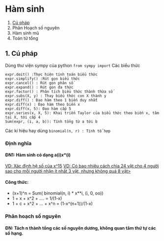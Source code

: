 # Hàm sinh
1. [Cú pháp](#introduction)
2. Phân Hoạch số nguyên
3. Hàm sinh mũ
4. Toán tử tổng
## 1. Cú pháp <a name="introduction"></a>
Dùng thư viện sympy của python
`from sympy import`
Các biểu thức
```
expr.doit() :Thực hiện tính toán biểu thức
expr.simplify() :Rút gọn biểu thức
expr.cancel() : Rút gọn phân số
expr.expand() : Rút gọn đa thức
expr.factor() : Phân tích biểu thức thành thừa số
expr.subs(X, y) : Thay biểu thức con X thành y
expr.diff() : Đạo hàm theo 1 biến duy nhất
expr.diff(x) : Đạo hàm theo biến x
expr.diff(x, 5): Đạo hàm cấp 5
expr.series(x, X, 5): Khai triển Taylor của biểu thức theo biến x, tâm tại X, tới cấp 4
Sum(expr, (i, a, b)): Tính tổng từ a tới b
```
Các kí hiệu hay dùng
`binomial(n, r) : Tính tổ hợp`
### Định nghĩa
#### ĐN1: Hàm sinh có dạng a(i)*x**(i)
[VD: Xác định hệ số của x^15](XacDinhHeSo.ipynb)
[VD: Có bao nhiêu cách chia 24 vật cho 4 người sao cho mỗi người nhận ít nhất 3 vật, nhưng không quá 8 vật>](SoCach.ipynb)
#### Công thức:
* (x+1)^n = Sum( binomial(n, i) * x**i, (i, 0, oo))
* 1 + x + x^2 + .... = 1/(1-x)
* 1 + c + x^2 + ... + x^n = (1-x^(n+1))/(1-x)
### Phân hoạch số nguyên
#### ĐN: Tách n thành tổng các số nguyên dương, không quan tâm thứ tự các số hạng.
